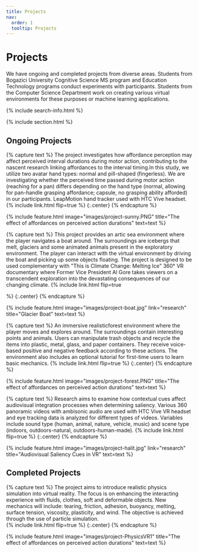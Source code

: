 ```yaml
---
title: Projects
nav:
  order: 1
  tooltip: Projects
---
```


# <i class="fas fa-microscope"></i>Projects
We have ongoing and completed projects from diverse areas. Students from Bogazici University Cognitive Science MS program and Education Technology programs conduct experiments with participants. Students from the Computer Science Department work on creating various virtual environments for these purposes or machine learning applications.

{% include search-info.html %}

{% include section.html %}

## Ongoing Projects

{% capture text %}
The project investigates how affordance perception may affect perceived interval durations during motor action, contributing to the nascent research linking affordances to the interval timing.In this study, we utilize two avatar hand types: normal and pill-shaped (fingerless). We are investigating whether the perceived time passed during motor action (reaching for a pan) differs depending on the hand type (normal, allowing for pan-handle grasping affordance; capsule, no grasping ability afforded) in our participants. LeapMotion hand tracker used with HTC Vive headset.     
{%
  include link.html
  flip=true
%}
{:.center}
{% endcapture %}

{%
  include feature.html
  image="images/project-sunny.PNG"
  title="The effect of affordances on perceived action durations"
  text=text
%}


{% capture text %}
This project provides an artic sea environment where the player navigates a boat around. The surroundings are icebergs that melt, glaciers and some animated animals present in the exploratory environment. The player can interact with the virtual environment by driving the boat and picking up some objects floating. The project is designed to be used complementary with "This is Climate Change: Melting Ice" 360° VR documentary where Former Vice President Al Gore takes viewers on a transcendent exploration into the devastating consequences of our changing climate.
{%
  include link.html
  flip=true
  
%}
{:.center}
{% endcapture %}

{%
  include feature.html
  image="images/project-boat.jpg"
  link="research"
  title="Glacier Boat"
  text=text
%}

{% capture text %}
An immersive realisticforest environment where the player moves and explores around. The surroundings contain interesting points and animals. Users can manipulate trash objects and recycle the items into plastic, metal, glass, and paper containers. They receive voice-based positive and negative feedback according to these actions. The environment also includes an optional tutorial for first-time users to learn basic mechanics.
{%
  include link.html
  flip=true
%}
{:.center}
{% endcapture %}

{%
  include feature.html
  image="images/project-forest.PNG"
  title="The effect of affordances on perceived action durations"
  text=text
%}

{% capture text %}
Research aims to examine how contextual cues affect audiovisual integration processes when determining saliency. Various 360 panoramic videos with ambisonic audio are used with HTC Vive VR headset and eye tracking data is analyzed for different types of videos. Variables include sound type (human, animal, nature, vehicle, music) and scene type (indoors, outdoors-natural, outdoors-human-made).
{%
  include link.html
  flip=true
%}
{:.center}
{% endcapture %}

{%
  include feature.html
  image="images/project-halit.jpg"
  link="research"
  title="Audiovisual Saliency Cues in VR"
  text=text
%}

## Completed Projects
{% capture text %}
The project aims to introduce realistic physics simulation into virtual reality. The focus is on enhancing the interacting experience with fluids, clothes, soft and deformable objects. New mechanics will include: tearing, friction, adhesion, buoyancy, melting, surface tension, viscosity, plasticity, and wind. The objective is achieved through the use of particle simulation.    
{%
  include link.html
  flip=true
%}
{:.center}
{% endcapture %}

{%
  include feature.html
  image="images/project-PhysicsVR1" 
  title="The effect of affordances on perceived action durations"
  text=text
%}
